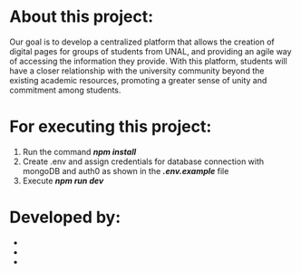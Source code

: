 # About this project:
Our goal is to develop a centralized platform that allows the creation of digital pages for groups of students from UNAL, and providing an agile way of accessing the information they provide. With this platform, students will have a closer relationship with the university community beyond the existing academic resources, promoting a greater sense of unity and commitment among students.

# For executing this project:
1. Run the command ***npm install***
2. Create .env and assign credentials for database connection with mongoDB and auth0 as shown in the ***.env.example*** file
3. Execute ***npm run dev***

# Developed by:

* 
* 
* 
